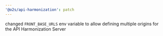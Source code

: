 ```yaml
---
'@o2s/api-harmonization': patch
---
```


changed `FRONT_BASE_URLS` env variable to allow defining multiple origins for the API Harmonization Server
